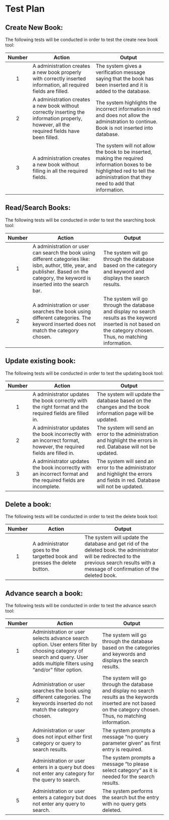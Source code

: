 # Test Plan

## Create New Book: 

The following tests will be conducted in order to test the create new book tool: 

| Number | Action | Output |
| :---: | --- | --- |
| 1 | A administration creates a new book properly with correctly inserted information, all required fields are filled. | The system gives a verification message saying that the book has been inserted and it is added to the database. |
| 2 | A administration creates a new book without correctly inserting the information properly, however, all the required fields have been filled. | The system highlights the incorrect information in red and does not allow the adminstration to continue. Book is not inserted into database. |
| 3 | A administration creates a new book without filling in all the required fields. | The system will not allow the book to be inserted, making the required information boxes to be highlighted red to tell the administration that they need to add that information. |

## Read/Search Books: 

The following tests will be conducted in order to test the searching book tool: 

| Number | Action | Output |
| :---: | --- | --- |
| 1 | A administration or user can search the book using different categories like: isbn, author, title, year, and publisher. Based on the category, the keyword is inserted into the search bar. | The system will go through the database based on the category and keyword and displays the search results. | 
| 2 | A administration or user searches the book using different categories. The keyword inserted does not match the category chosen. | The system will go through the database and display no search results as the keyword inserted is not based on the category chosen. Thus, no matching information. | 

## Update existing book: 

The following tests will be conducted in order to test the updating book tool: 

| Number | Action | Output |
| :---: | --- | --- |
| 1 | A administrator updates the book correctly with the right format and the required fields are filled in. | The system will update the database based on the changes and the book information page will be updated.| 
| 2 | A administrator updates the book incorrectly with an incorrect format, however, the required fields are filled in. | The system will send an error to the administration and highlight the errors in red. Database will not be updated. |
| 3 | A administrator updates the book incorrectly with an incorrect format and the required fields are incomplete. | The system will send an error to the administrator and highlight the errors and fields in red. Database will not be updated. | 

## Delete a book: 

The following tests will be conducted in order to test the delete book tool: 

| Number | Action | Output |
| :---: | --- | --- |
| 1 | A administrator goes to the targetted book and presses the delete button. | The system will update the database and get rid of the deleted book. the administrator will be redirected to the previous search results with a message of confirmation of the deleted book.| 

## Advance search a book:

The following tests will be conducted in order to test the advance search tool:

| Number | Action | Output |
| :---: | --- | --- |
| 1 | Administration or user selects advance search option. User enters filter by choosing category of search and query. User adds multiple filters using “and/or” filter option. | The system will go through the database based on the categories and keywords and displays the search results. |
| 2 | Administration or user searches the book using different categories. The keywords inserted do not match the category chosen. | The system will go through the database and display no search results as the keywords inserted are not based on the category chosen. Thus, no matching information. |
| 3 | Administration or user does not input either first category or query to search results. | The system prompts a message “no query parameter given” as first entry is required. |
| 4 | Administration or user enters in a query but does not enter any category for the query to search. | The system prompts a message “to please select category“ as it is needed for the search results. |
| 5 | Administration or user enters a category but does not enter any query to search. | The system performs the search but the entry with no query gets deleted. |
